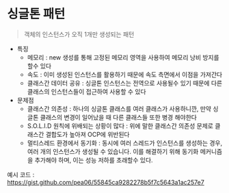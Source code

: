 # 싱글톤 패턴
>객체의 인스턴스가 오직 1개만 생성되는 패턴 

* 특징
  *  메모리 : new 생성를 통해 고정된 메모리 영역을 사용하여 메모리 낭비 방지를 할수 있다
  *  속도 : 이미 생성된 인스턴스를 활용하기 때문에 속도 측면에서 이점을 가져간다
  *  클래스간 데이터 공유 : 싱글톤 인스턴스는 전역으로 사용될수 있기 때문에  다른 클래스의 인스턴스들이 접근하여 사용할 수 있다
* 문제점
  * 클래스간 의존성 : 하나의 싱글톤 클래스를 여러 클래스가 사용하니깐, 만약 싱글톤 클래스의 변경이 일어났을 때 다른 클래스들 또한 병경 해야한다
  * S.O.L.I.D 원칙에 위배되는 상황이 많다 : 위에 말한 클래스간 의존성 문제로 클래스간 결합도가 높아져 OCP에 위반된다
  * 멀티스레드 환경에서 동기화 : 동시에 여러 스레드가 인스턴스를 생성하는 경우, 여러 개의 인스턴스가 생성될 수 있습니다. 이를 해결하기 위해 동기화 메커니즘을 추가해야 하며, 이는 성능 저하를 초래할수 있다.

예시 코드 : https://gist.github.com/pea06/55845ca9282278b5f7c5643a1ac257e7
